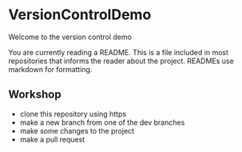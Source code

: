 # VersionControlDemo

Welcome to the version control demo

You are currently reading a README. This is a file included in most repositories that informs the reader about the project. READMEs use markdown for formatting.

## Workshop

- clone this repository using https
- make a new branch from one of the dev branches
- make some changes to the project
- make a pull request
